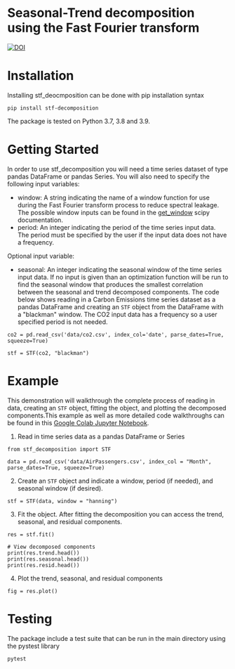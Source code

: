 
# Seasonal-Trend decomposition using the Fast Fourier transform
[![DOI](https://zenodo.org/badge/434347012.svg)](https://zenodo.org/badge/latestdoi/434347012)

# Installation
Installing stf_deocmposition can be done with pip installation syntax
```
pip install stf-decomposition
```
The package is tested on Python 3.7, 3.8 and 3.9.

# Getting Started
In order to use stf_decomposition you will need a time series dataset of type pandas DataFrame or pandas Series. You will also need to specify the following input variables:
- window: A string indicating the name of a window function for use during the Fast Fourier transform process to reduce spectral leakage. 
The possible window inputs can be found in the [get_window](https://docs.scipy.org/doc/scipy/reference/generated/scipy.signal.get_window.html) scipy documentation. 
- period: An integer indicating the period of the time series input data. 
The period must be specified by the user if the input data does not have a frequency.

Optional input variable:
- seasonal: An integer indicating the seasonal window of the time series input data. 
If no input is given than an optimization function will be run to find the seasonal window that produces the smallest correlation between the seasonal and trend decomposed components. 
The code below shows reading in a Carbon Emissions time series dataset as a pandas DataFrame and
creating an `STF` object from the DataFrame with a "blackman" window. 
The CO2 input data has a frequency so a user specified period is not needed. 

```
co2 = pd.read_csv('data/co2.csv', index_col='date', parse_dates=True, squeeze=True)

stf = STF(co2, "blackman")
```

# Example
This demonstration will walkthrough the complete process of reading in data,
creating an `STF` object, fitting the object, 
and plotting the decomposed components.This example as well as more detailed code walkthroughs can be found in this [Google Colab Jupyter Notebook](https://colab.research.google.com/github/thodson-usgs/stf-decomposition/blob/main/notebooks/stf-decomposition-demo.ipynb).

1. Read in time series data as a pandas DataFrame or Series
```
from stf_decomposition import STF

data = pd.read_csv('data/AirPassengers.csv', index_col = "Month", parse_dates=True, squeeze=True)
```

2. Create an `STF` object and indicate a window, period (if needed), and seasonal window (if desired).
```
stf = STF(data, window = "hanning")
```

3. Fit the object. 
After fitting the decomposition you can access the trend, seasonal, and residual components.
```
res = stf.fit()

# View decomposed components
print(res.trend.head())
print(res.seasonal.head())
print(res.resid.head())
```
4. Plot the trend, seasonal, and residual components 
```
fig = res.plot()
```


# Testing
The package include a test suite that can be run in the main directory using the pystest library
```
pytest
```
